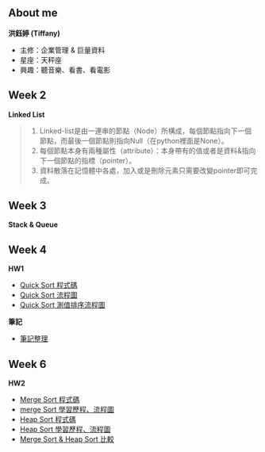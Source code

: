 About me
---------
**洪鈺婷 (Tiffany)**
* 主修：企業管理 & 巨量資料
* 星座：天秤座
* 興趣：聽音樂、看書、看電影



Week 2
---------
**Linked List**
> 1.  Linked-list是由一連串的節點（Node）所構成，每個節點指向下一個節點，而最後一個節點則指向Null（在python裡面是None）。
> 2.  每個節點本身有兩種屬性（attribute）：本身帶有的值或者是資料&指向下一個節點的指標（pointer）。
> 3.  資料散落在記憶體中各處，加入或是刪除元素只需要改變pointer即可完成。



Week 3
--------
**Stack & Queue**




Week 4
---------
**HW1**
* [Quick Sort 程式碼](https://nbviewer.jupyter.org/github/tiffany1020/lesson/blob/master/Homework/Quick%20%20Sort.ipynb)
* [Quick Sort 流程圖](https://github.com/tiffany1020/lesson/blob/master/Homework/Quick%20Sort%20flowchart.jpg)
* [Quick Sort 測值排序流程圖](https://github.com/tiffany1020/lesson/blob/master/Homework/%E6%B8%AC%E5%80%BC%E6%8E%92%E5%BA%8F%E6%B5%81%E7%A8%8B.jpg)

**筆記**
* [筆記整理](https://github.com/tiffany1020/lesson/blob/master/Week4/%E7%AD%86%E8%A8%98.md)




Week 6
---------
**HW2**
* [Merge Sort 程式碼](https://github.com/tiffany1020/lesson/blob/master/HW2/merge_sort_05153214.py)
* [merge Sort 學習歷程、流程圖](https://github.com/tiffany1020/lesson/blob/master/HW2/Merge%20sort%20%E5%AD%B8%E7%BF%92%E6%AD%B7%E7%A8%8B%E3%80%81%E6%B5%81%E7%A8%8B%E5%9C%96.ipynb)
* [Heap Sort 程式碼](https://github.com/tiffany1020/lesson/blob/master/HW2/heap_sort_05153214.py)
* [Heap Sort 學習歷程、流程圖](https://github.com/tiffany1020/lesson/blob/master/HW2/Heap%20sort%20%E5%AD%B8%E7%BF%92%E6%AD%B7%E7%A8%8B%E3%80%81%E6%B5%81%E7%A8%8B%E5%9C%96.ipynb)
* [Merge Sort & Heap Sort 比較](https://github.com/tiffany1020/lesson/blob/master/HW2/merge%20sort%20%26%20heap%20sort%20%E6%AF%94%E8%BC%83.md)
